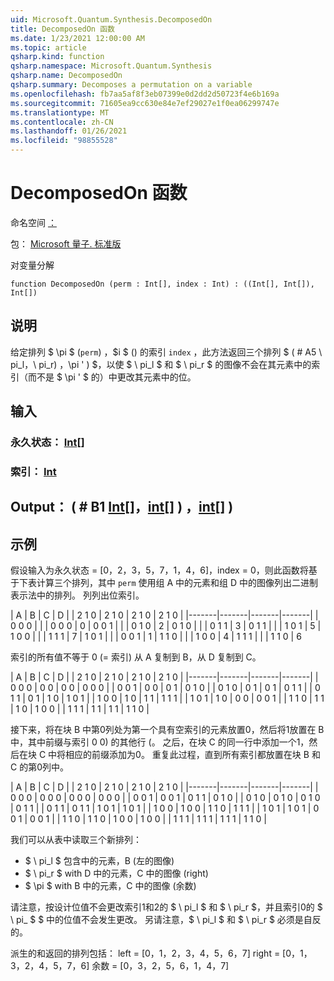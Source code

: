 ```yaml
---
uid: Microsoft.Quantum.Synthesis.DecomposedOn
title: DecomposedOn 函数
ms.date: 1/23/2021 12:00:00 AM
ms.topic: article
qsharp.kind: function
qsharp.namespace: Microsoft.Quantum.Synthesis
qsharp.name: DecomposedOn
qsharp.summary: Decomposes a permutation on a variable
ms.openlocfilehash: fb7aa5af8f3eb07399e0d2dd2d50723f4e6b169a
ms.sourcegitcommit: 71605ea9cc630e84e7ef29027e1f0ea06299747e
ms.translationtype: MT
ms.contentlocale: zh-CN
ms.lasthandoff: 01/26/2021
ms.locfileid: "98855528"
---
```

# <a name="decomposedon-function"></a>DecomposedOn 函数

命名空间 [：](xref:Microsoft.Quantum.Synthesis)

包： [Microsoft 量子. 标准版](https://nuget.org/packages/Microsoft.Quantum.Standard)


对变量分解

```qsharp
function DecomposedOn (perm : Int[], index : Int) : ((Int[], Int[]), Int[])
```


## <a name="description"></a>说明

给定排列 $ \pi $ (`perm`) ，$i $ () 的索引 `index` ，此方法返回三个排列 $ ( # A5 \ pi_l，\ pi_r) ，\pi ' ) $，以使 $ \ pi_l $ 和 $ \ pi_r $ 的图像不会在其元素中的索引（而不是 $ \pi ' $ 的）中更改其元素中的位。

## <a name="input"></a>输入

### <a name="perm--int"></a>永久状态： [Int](xref:microsoft.quantum.lang-ref.int)[]




### <a name="index--int"></a>索引： [Int](xref:microsoft.quantum.lang-ref.int)





## <a name="output--intintint"></a>Output： ( # B1 [Int](xref:microsoft.quantum.lang-ref.int)[]，[int](xref:microsoft.quantum.lang-ref.int)[] ) ，[int](xref:microsoft.quantum.lang-ref.int)[] ) 



## <a name="example"></a>示例

假设输入为永久状态 = [0，2，3，5，7，1，4，6]，index = 0，则此函数将基于下表计算三个排列，其中 `perm` 使用组 A 中的元素和组 D 中的图像列出二进制表示法中的排列。 列列出位索引。

|  A |  B |  C |  D |
| 2 1 0 | 2 1 0 | 2 1 0 | 2 1 0 |
|-------|-------|-------|-------|
| 0 0 0 |       |       | 0 0 0 | 0
| 0 0 1 |       |       | 0 1 0 | 2
| 0 1 0 |       |       | 0 1 1 | 3
| 0 1 1 |       |       | 1 0 1 | 5
| 1 0 0 |       |       | 1 1 1 | 7
| 1 0 1 |       |       | 0 0 1 | 1
| 1 1 0 |       |       | 1 0 0 | 4
| 1 1 1 |       |       | 1 1 0 | 6

索引的所有值不等于 0 (= 索引) 从 A 复制到 B，从 D 复制到 C。

|  A |  B |  C |  D |
| 2 1 0 | 2 1 0 | 2 1 0 | 2 1 0 |
|-------|-------|-------|-------|
| 0 0 0 | 0 0   | 0 0   | 0 0 0 |
| 0 0 1 | 0 0   | 0 1   | 0 1 0 |
| 0 1 0 | 0 1   | 0 1   | 0 1 1 |
| 0 1 1 | 0 1   | 1 0   | 1 0 1 |
| 1 0 0 | 1 0   | 1 1   | 1 1 1 |
| 1 0 1 | 1 0   | 0 0   | 0 0 1 |
| 1 1 0 | 1 1   | 1 0   | 1 0 0 |
| 1 1 1 | 1 1   | 1 1   | 1 1 0 |

接下来，将在块 B 中第0列处为第一个具有空索引的元素放置0，然后将1放置在 B 中，其中前缀与索引 0 0) 的其他行 (。
之后，在块 C 的同一行中添加一个1，然后在块 C 中将相应的前缀添加为0。 重复此过程，直到所有索引都放置在块 B 和 C 的第0列中。

|  A |  B |  C |  D |
| 2 1 0 | 2 1 0 | 2 1 0 | 2 1 0 |
|-------|-------|-------|-------|
| 0 0 0 | 0 0 0 | 0 0 0 | 0 0 0 |
| 0 0 1 | 0 0 1 | 0 1 1 | 0 1 0 |
| 0 1 0 | 0 1 0 | 0 1 0 | 0 1 1 |
| 0 1 1 | 0 1 1 | 1 0 1 | 1 0 1 |
| 1 0 0 | 1 0 0 | 1 1 0 | 1 1 1 |
| 1 0 1 | 1 0 1 | 0 0 1 | 0 0 1 |
| 1 1 0 | 1 1 0 | 1 0 0 | 1 0 0 |
| 1 1 1 | 1 1 1 | 1 1 1 | 1 1 0 |

我们可以从表中读取三个新排列：

- $ \ pi_l $ 包含中的元素，B (左的图像) 
- $ \ pi_r $ with D 中的元素，C 中的图像 (right) 
- $ \pi $ with B 中的元素，C 中的图像 (余数) 

请注意，按设计位值不会更改索引1和2的 $ \ pi_l $ 和 $ \ pi_r $，并且索引0的 $ \ pi_ $ $ 中的位值不会发生更改。  另请注意，$ \ pi_l $ 和 $ \ pi_r $ 必须是自反的。

派生的和返回的排列包括： left = [0，1，2，3，4，5，6，7] right = [0，1，3，2，4，5，7，6] 余数 = [0，3，2，5，6，1，4，7]